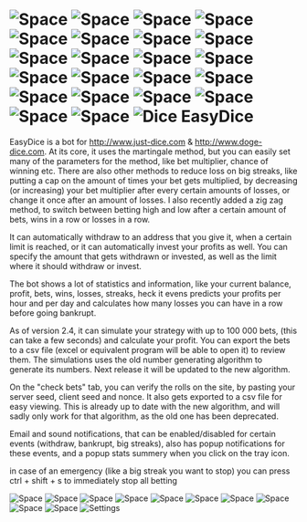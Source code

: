 ![Space](http://s9.postimg.org/a6u7hrql7/space.png) ![Space](http://s9.postimg.org/a6u7hrql7/space.png) ![Space](http://s9.postimg.org/a6u7hrql7/space.png) ![Space](http://s9.postimg.org/a6u7hrql7/space.png) ![Space](http://s9.postimg.org/a6u7hrql7/space.png) ![Space](http://s9.postimg.org/a6u7hrql7/space.png) ![Space](http://s9.postimg.org/a6u7hrql7/space.png) ![Space](http://s9.postimg.org/a6u7hrql7/space.png) ![Space](http://s9.postimg.org/a6u7hrql7/space.png) ![Space](http://s9.postimg.org/a6u7hrql7/space.png) ![Space](http://s9.postimg.org/a6u7hrql7/space.png) ![Space](http://s9.postimg.org/a6u7hrql7/space.png) ![Space](http://s9.postimg.org/a6u7hrql7/space.png) ![Space](http://s9.postimg.org/a6u7hrql7/space.png) ![Space](http://s9.postimg.org/a6u7hrql7/space.png) ![Space](http://s9.postimg.org/a6u7hrql7/space.png) ![Space](http://s9.postimg.org/a6u7hrql7/space.png) ![Space](http://s9.postimg.org/a6u7hrql7/space.png) ![Space](http://s9.postimg.org/a6u7hrql7/space.png) ![Space](http://s9.postimg.org/a6u7hrql7/space.png) ![Space](http://s9.postimg.org/a6u7hrql7/space.png) ![Space](http://s9.postimg.org/a6u7hrql7/space.png) ![Dice](http://s28.postimg.org/74k0t526x/dice.png) EasyDice 
=========


EasyDice is a bot for http://www.just-dice.com
 & http://www.doge-dice.com. At its core, it uses the martingale method, but 
you can easily set many of the parameters for the method, like bet multiplier, chance of winning etc. There are also other 
methods to reduce loss on big streaks, like putting a cap on the amount of times your bet gets multiplied, by decreasing (or 
increasing) your bet multiplier after every certain amounts of losses, or change it once after an amount of losses. I also 
recently added a zig zag method, to switch between betting high and low after a certain amount of bets, wins in a row or 
losses in a row.

It can automatically withdraw to an address that you give it, when a certain limit is reached, or it can automatically invest 
your profits as well. You can specify the amount that gets withdrawn or invested, as well as the limit where it should 
withdraw or invest.

The bot shows a lot of statistics and information, like your current balance, profit, bets, wins, losses, streaks, heck it 
evens predicts your profits per hour and per day and calculates how many losses you can have in a row before going bankrupt.

As of version 2.4, it can simulate your strategy with up to 100 000 bets, (this can take a few seconds) and calculate your 
profit. You can export the bets to a csv file (excel or equivalent program will be able to open it) to review them. The 
simulations uses the old number generating algorithm to generate its numbers. Next release it will be updated to the new 
algorithm.

On the "check bets" tab, you can verify the rolls on the site, by pasting your server seed, client seed and nonce. It also 
gets exported to a csv file for easy viewing. This is already up to date with the new algorithm, and will sadly only work for 
that algorithm, as the old one has been deprecated. 

Email and sound notifications, that can be enabled/disabled for certain events (withdraw, bankrupt, big streaks), also has 
popup notifications for these events, and a popup stats summery when you click on the tray icon.

in case of an emergency (like a big streak you want to stop) you can press ctrl + shift + s to immediately stop all betting

![Space](http://s9.postimg.org/a6u7hrql7/space.png) ![Space](http://s9.postimg.org/a6u7hrql7/space.png) ![Space](http://s9.postimg.org/a6u7hrql7/space.png) ![Space](http://s9.postimg.org/a6u7hrql7/space.png) ![Space](http://s9.postimg.org/a6u7hrql7/space.png) ![Space](http://s9.postimg.org/a6u7hrql7/space.png) ![Space](http://s9.postimg.org/a6u7hrql7/space.png) ![Space](http://s9.postimg.org/a6u7hrql7/space.png) ![Space](http://s9.postimg.org/a6u7hrql7/space.png) ![Space](http://s9.postimg.org/a6u7hrql7/space.png) ![Settings](http://s1.postimg.org/vvtcvdjm7/settings.png) 

